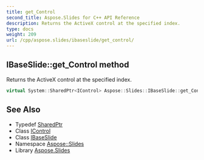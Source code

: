 ```yaml
---
title: get_Control
second_title: Aspose.Slides for C++ API Reference
description: Returns the ActiveX control at the specified index.
type: docs
weight: 209
url: /cpp/aspose.slides/ibaseslide/get_control/
---
```

## IBaseSlide::get_Control method


Returns the ActiveX control at the specified index.

```cpp
virtual System::SharedPtr<IControl> Aspose::Slides::IBaseSlide::get_Control(int32_t index)=0
```

## See Also

* Typedef [SharedPtr](../../../system/sharedptr/)
* Class [IControl](../../icontrol/)
* Class [IBaseSlide](../)
* Namespace [Aspose::Slides](../../)
* Library [Aspose.Slides](../../../)
